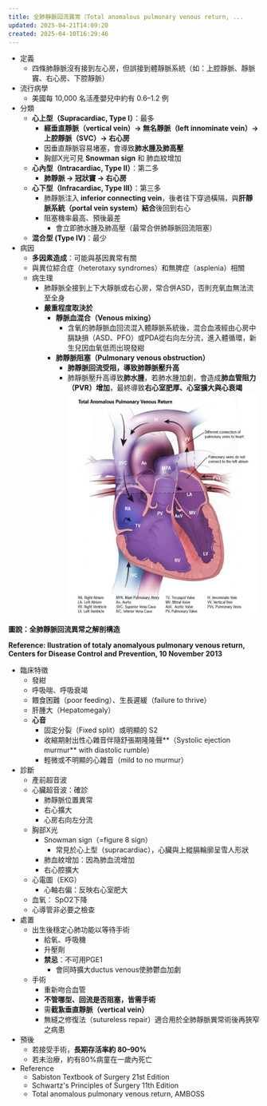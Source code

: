 ```yaml
---
title: 全肺靜脈回流異常（Total anomalous pulmonary venous return, ...
updated: 2025-04-21T14:09:20
created: 2025-04-10T16:29:46
---
```


- 定義
  - 四條肺靜脈沒有接到左心房，但誤接到體靜脈系統（如：上腔靜脈、靜脈竇、右心房、下腔靜脈）
- 流行病學
  - 美國每 10,000 名活產嬰兒中約有 0.6–1.2 例
- 分類
  - **心上型（Supracardiac, Type I）**：最多
    - **經垂直靜脈（vertical vein）→ 無名靜脈（left innominate vein）→ 上腔靜脈（SVC）→ 右心房**
    - 因垂直靜脈容易堵塞，會導致**肺水腫及肺高壓**
    - 胸部X光可見 **Snowman sign** 和 肺血紋增加
  - **心內型（Intracardiac, Type II）**：第二多
    - **肺靜脈 → 冠狀竇 → 右心房**
  - **心下型（Infracardiac, Type III）**：第三多
    - 肺靜脈注入 **inferior connecting vein**，後者往下穿過橫隔，與**肝靜脈系統（portal vein system）結合**後回到右心
    - 阻塞機率最高、預後最差
      - 會立即肺水腫及肺高壓（最常合併肺靜脈回流阻塞）
  - **混合型 (Type IV)**：最少
- 病因
  - **多因素造成**：可能與基因異常有關
  - 與異位綜合症（heterotaxy syndromes）和無脾症（asplenia）相關
  - 病生理
    - 肺靜脈全接到上下大靜脈或右心房，常合併ASD，否則充氧血無法流至全身
    - **嚴重程度取決於**
      - **靜脈血混合（Venous mixing）**
        - 含氧的肺靜脈血回流混入體靜脈系統後，混合血液經由心房中膈缺損（ASD、PFO）或PDA從右向左分流，進入體循環，新生兒因血氧低而出現發紺
      - **肺靜脈阻塞（Pulmonary venous obstruction）**
        - **肺靜脈回流受阻，導致肺靜脈壓升高**
        - 肺靜脈壓升高導致**肺水腫**，若肺水腫加劇，會造成**肺血管阻力（PVR）增加**，最終導致**右心室肥厚、心室擴大與心衰竭**
![image1](../../../../resources/efa6b1a56dd34640ad9d8ed1dd509459.png)

**圖說：全肺靜脈回流異常之解剖構造**

**Reference: Ilustration of totaly anomalyous pulmonary venous return, Centers for Disease Control and Prevention, 10 November 2013**
- 臨床特徵
  - 發紺
  - 呼吸喘、呼吸衰竭
  - 餵食困難（poor feeding）、生長遲緩（failure to thrive）
  - 肝腫大（Hepatomegaly）
  - **心音**
    - 固定分裂（Fixed split）或明顯的 S2
    - 收縮期射出性心雜音伴隨舒張期隆隆聲**（Systolic ejection murmur** with diastolic rumble）
    - 輕微或不明顯的心雜音（mild to no murmur）
- 診斷
  - 產前超音波
  - 心臟超音波：確診
    - 肺靜脈位置異常
    - 右心擴大
    - 心房右向左分流
  - 胸部X光
    - Snowman sign（=figure 8 sign）
      - 常見於心上型（supracardiac），心臟與上縱膈輪廓呈雪人形狀
    - 肺血紋增加：因為肺血流增加
    - 右心腔擴大
  - 心電圖（EKG）
    - 心軸右偏：反映右心室肥大
  - 血氧： SpO2下降
  - 心導管非必要之檢查
- 處置
  - 出生後穩定心肺功能以等待手術
    - 給氧、呼吸機
    - 升壓劑
    - **禁忌**：不可用PGE1
      - 會同時擴大ductus venous使肺鬱血加劇
  - 手術
    - 重新吻合血管
    - **不管哪型、回流是否阻塞，皆需手術**
    - 需**截紥垂直靜脈（vertical vein）**
    - 無縫之修復法（sutureless repair）適合用於全肺靜脈異常術後再狹窄之病患
- 預後
  - 若接受手術，**長期存活率約 80–90%**
  - 若未治療，約有80%病童在一歲內死亡
- Reference
  - Sabiston Textbook of Surgery 21st Edition
  - Schwartz's Principles of Surgery 11th Edition
  - Total anomalous pulmonary venous return, AMBOSS
